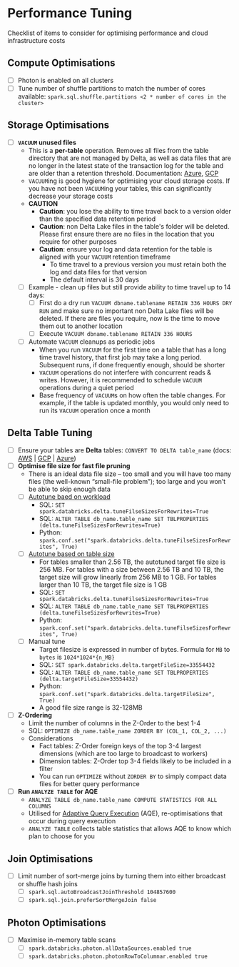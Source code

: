 # Performance Tuning

Checklist of items to consider for optimising performance and cloud infrastructure costs

## Compute Optimisations

- [ ] Photon is enabled on all clusters
- [ ] Tune number of shuffle partitions to match the number of cores available: `spark.sql.shuffle.partitions <2 * number of cores in the cluster>`

## Storage Optimisations

- [ ] **`VACUUM` unused files**
  - This is a **per-table** operation. Removes all files from the table directory that are not managed by Delta, as well as data files that are no longer in the latest state of the transaction log for the table and are older than a retention threshold. Documentation: [Azure](https://learn.microsoft.com/en-us/azure/databricks/sql/language-manual/delta-vacuum), [GCP](https://docs.gcp.databricks.com/delta/vacuum.html)
  - `VACUUM`ing is good hygiene for optimising your cloud storage costs. If you have not been `VACUUM`ing your tables, this can significantly decrease your storage costs
  - **CAUTION**
    - **Caution**: you lose the ability to time travel back to a version older than the specified data retention period
    - **Caution**: non Delta Lake files in the table's folder will be deleted. Please first ensure there are no files in the location that you require for other purposes
    - **Caution**: ensure your log and data retention for the table is aligned with your `VACUUM` retention timeframe
      - To time travel to a previous version you must retain both the log and data files for that version
      - The default interval is 30 days
  - [ ] Example - clean up files but still provide ability to time travel up to 14 days:
    - [ ] First do a dry run `VACUUM dbname.tablename RETAIN 336 HOURS DRY RUN` and make sure no important non Delta Lake files will be deleted. If there are files you require, now is the time to move them out to another location
    - [ ] Execute `VACUUM dbname.tablename RETAIN 336 HOURS`
  - [ ] Automate `VACUUM` cleanups as periodic jobs
    - When you run `VACUUM` for the first time on a table that has a long time travel history, that first job may take a long period. Subsequent runs, if done frequently enough, should be shorter
    - `VACUUM` operations do not interfere with concurrent reads & writes. However, it is recommended to schedule `VACUUM` operations during a quiet period
    - Base frequency of `VACUUM`s on how often the table changes. For example, if the table is updated monthly, you would only need to run its `VACUUM` operation once a month

## Delta Table Tuning

- [ ] Ensure your tables are **Delta** tables: `CONVERT TO DELTA table_name` (docs: [AWS](https://docs.databricks.com/delta/porting.html#convert-to-delta-table) | [GCP](https://docs.gcp.databricks.com/delta/porting.html#convert-to-delta-table) | [Azure](https://docs.microsoft.com/en-gb/azure/databricks/delta/porting#convert-to-delta-table))
- [ ] **Optimise file size for fast file pruning**
  - There is an ideal data file size – too small and you will have too many files (the well-known “small-file problem”); too large and you won’t be able to skip enough data
  - [ ] [Autotune baed on workload](https://docs.databricks.com/delta/optimizations/file-mgmt.html#autotune-based-on-workload)
    - SQL: `SET spark.databricks.delta.tuneFilseSizesForRewrites=True`
    - SQL: `ALTER TABLE db_name.table_name SET TBLPROPERTIES (delta.tuneFilseSizesForRewrites=True)`
    - Python: `spark.conf.set("spark.databricks.delta.tuneFilseSizesForRewrites", True)`
  - [ ] [Autotune based on table size](https://docs.databricks.com/delta/optimizations/file-mgmt.html#autotune-based-on-table-size)
    - For tables smaller than 2.56 TB, the autotuned target file size is 256 MB. For tables with a size between 2.56 TB and 10 TB, the target size will grow linearly from 256 MB to 1 GB. For tables larger than 10 TB, the target file size is 1 GB
    - SQL: `SET spark.databricks.delta.tuneFilseSizesForRewrites=True`
    - SQL: `ALTER TABLE db_name.table_name SET TBLPROPERTIES (delta.tuneFilseSizesForRewrites=True)`
    - Python: `spark.conf.set("spark.databricks.delta.tuneFilseSizesForRewrites", True)`
  - [ ] Manual tune
    - Target filesize is expressed in number of bytes. Formula for `MB` to `bytes` is `1024*1024*{n_MB}`
    - SQL: `SET spark.databricks.delta.targetFileSize=33554432`
    - SQL: `ALTER TABLE db_name.table_name SET TBLPROPERTIES (delta.targetFileSize=33554432)`
    - Python: `spark.conf.set("spark.databricks.delta.targetFileSize", True)`
    - A good file size range is 32-128MB
- [ ] **Z-Ordering**
  - Limit the number of columns in the Z-Order to the best 1-4
  - SQL: `OPTIMIZE db_name.table_name ZORDER BY (COL_1, COL_2, ...)`
  - Considerations
    - Fact tables: Z-Order foreign keys of the top 3-4 largest dimensions (which are too large to broadcast to workers)
    - Dimension tables: Z-Order top 3-4 fields likely to be included in a filter
    - You can run `OPTIMIZE` without `ZORDER BY` to simply compact data files for better query performance
- [ ] **Run `ANALYZE TABLE` for AQE**
  - `ANALYZE TABLE db_name.table_name COMPUTE STATISTICS FOR ALL COLUMNS`
  - Utilised for [Adaptive Query Execution](https://docs.databricks.com/spark/latest/spark-sql/aqe.html) (AQE), re-optimisations that occur during query execution
  - `ANALYZE TABLE` collects table statistics that allows AQE to know which plan to choose for you

## Join Optimisations

- [ ] Limit number of sort-merge joins by turning them into either broadcast or shuffle hash joins
  - [ ] `spark.sql.autoBroadcastJoinThreshold 104857600`
  - [ ] `spark.sql.join.preferSortMergeJoin false`

## Photon Optimisations

- [ ] Maximise in-memory table scans
  - [ ] `spark.databricks.photon.allDataSources.enabled true`
  - [ ] `spark.databricks.photon.photonRowToColumnar.enabled true`
